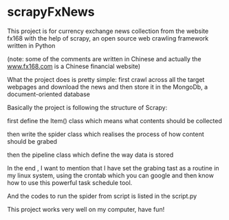 scrapyFxNews
============

This project is for currency exchange news collection from the website fx168 with the help of scrapy, 
an open source web crawling framework written in Python

(note: some of the comments are written in Chinese and actually the www.fx168.com is a Chinese financial website)

What the project does is pretty simple: first crawl across all the target webpages and download the news and then store it in the
MongoDb, a document-oriented database

Basically the project is following the structure of Scrapy:

first define the Item() class which means what contents should be collected

then write the spider class which realises the process of how content should be grabed

then the pipeline class which define the way data is stored

In the end , I want to mention that I have set the grabing tast as a routine in my linux system, using the crontab
which you can google and then know  how to use this powerful task schedule tool.

And the codes to run the spider from script is listed in the script.py

This project works very well on my computer, have fun!
